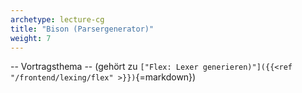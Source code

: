 ```yaml
---
archetype: lecture-cg
title: "Bison (Parsergenerator)"
weight: 7
---
```



-- Vortragsthema -- (gehört zu `["Flex: Lexer generieren)"]({{<ref "/frontend/lexing/flex" >}})`{=markdown})

<!-- Material in alter Veranstaltung vorhanden -->
